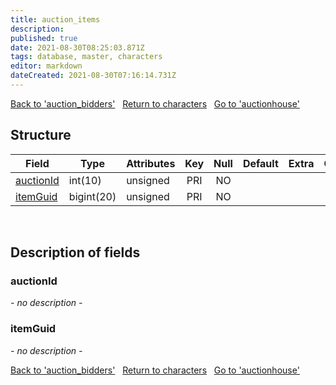 ```yaml
---
title: auction_items
description: 
published: true
date: 2021-08-30T08:25:03.871Z
tags: database, master, characters
editor: markdown
dateCreated: 2021-08-30T07:16:14.731Z
---
```


<a href="https://dev.trinitycore.info/en/database/master/characters/auction_bidders" class="mt-5 v-btn v-btn--depressed v-btn--flat v-btn--outlined theme--light v-size--default darkblue--text text--lighten-3"><span class="v-btn__content"><i aria-hidden="true" class="v-icon notranslate v-icon--left mdi mdi-arrow-left theme--light"></i><span>Back to 'auction_bidders'</span></span></a>&nbsp;&nbsp;&nbsp;<a href="https://dev.trinitycore.info/en/database/master/characters/home" class="mt-5 v-btn v-btn--depressed v-btn--flat v-btn--outlined theme--light v-size--default darkblue--text text--lighten-3"><span class="v-btn__content"><i aria-hidden="true" class="v-icon notranslate v-icon--left mdi mdi-home-outline theme--light"></i><span>Return to characters</span></span></a>&nbsp;&nbsp;&nbsp;<a href="https://dev.trinitycore.info/en/database/master/characters/auctionhouse" class="mt-5 v-btn v-btn--depressed v-btn--flat v-btn--outlined theme--light v-size--default darkblue--text text--lighten-3"><span class="v-btn__content"><span>Go to 'auctionhouse'</span><i aria-hidden="true" class="v-icon notranslate v-icon--right mdi mdi-arrow-right theme--light"></i></span></a>

## Structure

| Field | Type | Attributes | Key | Null | Default | Extra | Comment |
| --- | --- | --- | :---: | :---: | --- | --- | --- |
| [auctionId](#auctionId) | int(10) | unsigned | PRI | NO |  |  |  |
| [itemGuid](#itemGuid) | bigint(20) | unsigned | PRI | NO |  |  |  |
&nbsp;
## Description of fields

### auctionId
*- no description -*
&nbsp;

### itemGuid
*- no description -*
&nbsp;

<a href="https://dev.trinitycore.info/en/database/master/characters/auction_bidders" class="mt-5 v-btn v-btn--depressed v-btn--flat v-btn--outlined theme--light v-size--default darkblue--text text--lighten-3"><span class="v-btn__content"><i aria-hidden="true" class="v-icon notranslate v-icon--left mdi mdi-arrow-left theme--light"></i><span>Back to 'auction_bidders'</span></span></a>&nbsp;&nbsp;&nbsp;<a href="https://dev.trinitycore.info/en/database/master/characters/home" class="mt-5 v-btn v-btn--depressed v-btn--flat v-btn--outlined theme--light v-size--default darkblue--text text--lighten-3"><span class="v-btn__content"><i aria-hidden="true" class="v-icon notranslate v-icon--left mdi mdi-home-outline theme--light"></i><span>Return to characters</span></span></a>&nbsp;&nbsp;&nbsp;<a href="https://dev.trinitycore.info/en/database/master/characters/auctionhouse" class="mt-5 v-btn v-btn--depressed v-btn--flat v-btn--outlined theme--light v-size--default darkblue--text text--lighten-3"><span class="v-btn__content"><span>Go to 'auctionhouse'</span><i aria-hidden="true" class="v-icon notranslate v-icon--right mdi mdi-arrow-right theme--light"></i></span></a>

